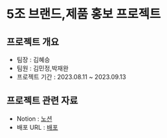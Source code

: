# 5조 브랜드,제품 홍보 프로젝트

## 프로젝트 개요

- 팀장 : 김혜승
- 팀원 : 김민정,박재완
- 프로젝트 기간 : 2023.08.11 ~ 2023.09.13

## 프로젝트 관련 자료

- Notion : [노션](http://)
- 배포 URL : [배포](http://)